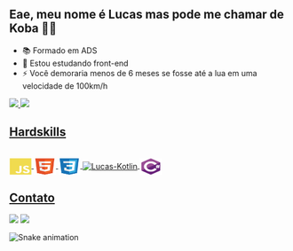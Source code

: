 ## Eae, meu nome é Lucas mas pode me chamar de Koba ✌🏼

- 📚 Formado em ADS
- 🌱 Estou estudando front-end
- ⚡ Você demoraria menos de 6 meses se fosse até a lua em uma velocidade de 100km/h

<div align="left">
  <a href="https://github.com/lucas-kobayashi">
  <img height="180em" src="https://github-readme-stats.vercel.app/api?username=lucas-kobayashi&show_icons=true&theme=blueberry&include_all_commits=true&count_private=true"/>
  <img height="180em" src="https://github-readme-stats.vercel.app/api/top-langs/?username=lucas-kobayashi&layout=compact&langs_count=7&theme=blueberry"/>
</div>
  
## Hardskills
  <div style="display: inline_block"><br>
  <img align="center" alt="Lucas-Js" height="30" width="40" src="https://raw.githubusercontent.com/devicons/devicon/master/icons/javascript/javascript-plain.svg">
  <img align="center" alt="Lucas-HTML" height="30" width="40" src="https://raw.githubusercontent.com/devicons/devicon/master/icons/html5/html5-original.svg">
  <img align="center" alt="Lucas-CSS" height="30" width="40" src="https://raw.githubusercontent.com/devicons/devicon/master/icons/css3/css3-original.svg">
  <img align="center" alt="Lucas-Kotlin" height="30" width="40" src="https://cdn.jsdelivr.net/gh/devicons/devicon/icons/kotlin/kotlin-original.svg">
  <img align="center" alt="Lucas-Csharp" height="30" width="40" src="https://raw.githubusercontent.com/devicons/devicon/master/icons/csharp/csharp-original.svg">
</div>

## Contato
<div> 
  <a href = "mailto:kobacarmo2@hotmail.com"><img src="https://img.shields.io/badge/-Gmail-%23333?style=for-the-badge&logo=gmail&logoColor=white" target="_blank"></a>
  <a href="https://www.linkedin.com/in/lucas-k-604775127/" target="_blank"><img src="https://img.shields.io/badge/-LinkedIn-%230077B5?style=for-the-badge&logo=linkedin&logoColor=white" target="_blank"></a> 

   ![Snake animation](https://github.com/lucas-kobayashi/lucas-kobayashi/blob/output/github-contribution-grid-snake.svg)
  
</div>
